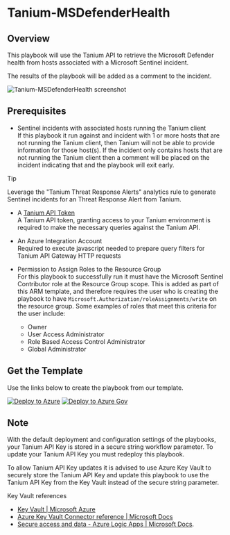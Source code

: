 # Tanium-MSDefenderHealth

## Overview

This playbook will use the Tanium API to retrieve the Microsoft Defender health from hosts associated with a Microsoft Sentinel incident.

The results of the playbook will be added as a comment to the incident.

![Tanium-MSDefenderHealth screenshot](images/Tanium-MSDefenderHealth.png)

## Prerequisites

- Sentinel incidents with associated hosts running the Tanium client  
If this playbook it run against and incident with 1 or more hosts that are not running the Tanium client, then Tanium will not be able to provide information for those host(s). If the incident only contains hosts that are not running the Tanium client then a comment will be placed on the incident indicating that and the playbook will exit early.

> [!TIP]
> Leverage the "Tanium Threat Response Alerts" analytics rule to generate Sentinel incidents for an Threat Response Alert from Tanium.  

- A [Tanium API Token](https://help.tanium.com/bundle/ug_console_cloud/page/platform_user/console_api_tokens.html)   
A Tanium API token, granting access to your Tanium environment is required to make the necessary queries against the Tanium API.  

- An Azure Integration Account  
Required to execute javascript needed to prepare query filters for Tanium API Gateway HTTP requests

- Permission to Assign Roles to the Resource Group   
For this playbook to successfully run it must have the Microsoft Sentinel Contributor role at the Resource Group scope. This is added as part of this ARM template, and therefore requires the user who is creating the playbook to have `Microsoft.Authorization/roleAssignments/write` on the resource group. Some examples of roles that meet this criteria for the user include:
  - Owner
  - User Access Administrator
  - Role Based Access Control Administrator
  - Global Administrator 
  
## Get the Template
Use the links below to create the playbook from our template.

[![Deploy to Azure](https://aka.ms/deploytoazurebutton)](https://portal.azure.com/#create/Microsoft.Template/uri/https%3A%2F%2Fraw.githubusercontent.com%2FAzure%2FAzure-Sentinel%2Fmaster%2FSolutions%2FTanium%2FPlaybooks%2FTanium-MSDefenderHealth%2Fazuredeploy.json) [![Deploy to Azure Gov](https://aka.ms/deploytoazuregovbutton)](https://portal.azure.us/#create/Microsoft.Template/uri/https%3A%2F%2Fraw.githubusercontent.com%2FAzure%2FAzure-Sentinel%2Fmaster%2FSolutions%2FTanium%2FPlaybooks%2FTanium-MSDefenderHealth%2Fazuredeploy.json)

## Note

With the default deployment and configuration settings of the playbooks, your Tanium API Key is stored in a secure string workflow parameter. To update your Tanium API Key you must redeploy this playbook.

To allow Tanium API Key updates it is advised to use Azure Key Vault to securely store the Tanium API Key and update this playbook to use the Tanium API Key from the Key Vault instead of the secure string parameter.

Key Vault references

* [Key Vault | Microsoft Azure](https://azure.microsoft.com/services/key-vault/)
* [Azure Key Vault Connector reference | Microsoft Docs](https://docs.microsoft.com/connectors/keyvault/)
* [Secure access and data - Azure Logic Apps | Microsoft Docs](https://docs.microsoft.com/azure/logic-apps/logic-apps-securing-a-logic-app?tabs=azure-portal#secure-inputs-and-outputs-in-the-designer).

